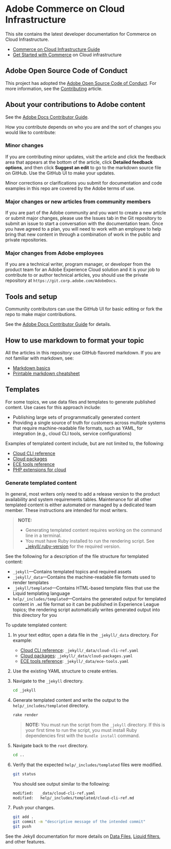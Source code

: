 # Adobe Commerce on Cloud Infrastructure

This site contains the latest developer documentation for Commerce on Cloud Infrastructure.

- [Commerce on Cloud Infrastructure Guide](https://experienceleague.adobe.com/en/docs/commerce-on-cloud/user-guide/overview)
- [Get Started with Commerce](https://experienceleague.adobe.com/en/docs/commerce-on-cloud/start/overview) on Cloud infrastructure

## Adobe Open Source Code of Conduct

This project has adopted the [Adobe Open Source Code of Conduct](code-of-conduct.md). For more information, see the [Contributing](contributing.md) article.

## About your contributions to Adobe content

See the [Adobe Docs Contributor Guide](https://experienceleague.adobe.com/en/docs/contributor/contributor-guide/introduction).

How you contribute depends on who you are and the sort of changes you would like to contribute:

### Minor changes

If you are contributing minor updates, visit the article and click the feedback area that appears at the bottom of the article, click **Detailed feedback options**, and then click **Suggest an edit** to go to the markdown source file on GitHub. Use the GitHub UI to make your updates.

Minor corrections or clarifications you submit for documentation and code examples in this repo are covered by the Adobe terms of use.

### Major changes or new articles from community members

If you are part of the Adobe community and you want to create a new article or submit major changes, please use the Issues tab in the Git repository to submit an issue to start a conversation with the documentation team. Once you have agreed to a plan, you will need to work with an employee to help bring that new content in through a combination of work in the public and private repositories.

### Major changes from Adobe employees

If you are a technical writer, program manager, or developer from the product team for an Adobe Experience Cloud solution and it is your job to contribute to or author technical articles, you should use the private repository at `https://git.corp.adobe.com/AdobeDocs`.

## Tools and setup

Community contributors can use the GitHub UI for basic editing or fork the repo to make major contributions.

See the [Adobe Docs Contributor Guide](https://experienceleague.adobe.com/en/docs/contributor/contributor-guide/introduction) for details.

## How to use markdown to format your topic

All the articles in this repository use GitHub flavored markdown. If you are not familiar with markdown, see:

- [Markdown basics](https://docs.github.com/en/get-started/writing-on-github/getting-started-with-writing-and-formatting-on-github/basic-writing-and-formatting-syntax)
- [Printable markdown cheatsheet](https://docs.github.com/en/get-started/writing-on-github/getting-started-with-writing-and-formatting-on-github/basic-writing-and-formatting-syntax)

## Templates

For some topics, we use data files and templates to generate published content. Use cases for this approach include:

- Publishing large sets of programmatically generated content
- Providing a single source of truth for customers across multiple systems that require machine-readable file formats, such as YAML, for integration (e.g., cloud CLI tools, service configurations)

Examples of templated content include, but are not limited to, the following:

- [Cloud CLI reference](help/templated/cloud-cli-ref.md)
- [Cloud packages](help/templated/cloud-packages.md)
- [ECE tools reference](help/templated/ece-tools.md)
- [PHP extensions for cloud](help/templated/php-extensions-cloud.md)

### Generate templated content

In general, most writers only need to add a release version to the product availability and system requirements tables. Maintenance for all other templated content is either automated or managed by a dedicated team member. These instructions are intended for most writers.

>**NOTE:**
>
>- Generating templated content requires working on the command line in a terminal.
>- You must have Ruby installed to run the rendering script. See [_jekyll/.ruby-version](_jekyll/.ruby-version) for the required version.

See the following for a description of the file structure for templated content:

- `_jekyll`—Contains templated topics and required assets
- `_jekyll/_data`—Contains the machine-readable file formats used to render templates
- `_jekyll/templated`—Contains HTML-based template files that use the Liquid templating language
- `help/_includes/templated`—Contains the generated output for templated content in `.md` file format so it can be published in Experience League topics; the rendering script automatically writes generated output into this directory for you

To update templated content:

1. In your text editor, open a data file in the `_jekyll/_data` directory. For example:

   - [Cloud CLI reference](help/templated/cloud-cli-ref.md): `_jekyll/_data/cloud-cli-ref.yaml`
   - [Cloud packages](help/templated/cloud-packages.md): `_jekyll/_data/cloud-packages.yaml`
   - [ECE tools reference](help/templated/ece-tools.md): `_jekyll/_data/ece-tools.yaml`

2. Use the existing YAML structure to create entries.

3. Navigate to the `_jekyll` directory.

   ```bash
   cd _jekyll
   ```

4. Generate templated content and write the output to the `help/_includes/templated` directory.

   ```bash
   rake render
   ```

   >**NOTE:** You must run the script from the `_jekyll` directory. If this is your first time to run the script, you must install Ruby dependencies first with the `bundle install` command.

5. Navigate back to the `root` directory.

   ```bash
   cd ..
   ```

6. Verify that the expected `help/_includes/templated` files were modified.

   ```bash
   git status
   ```

   You should see output similar to the following:

   ```bash
   modified:   _data/cloud-cli-ref.yaml
   modified:   help/_includes/templated/cloud-cli-ref.md
   ```

7. Push your changes.

   ```bash
   git add .
   git commit -m "descriptive message of the intended commit"
   git push
   ```

See the Jekyll documentation for more details on [Data Files](https://jekyllrb.com/docs/datafiles), [Liquid filters](https://jekyllrb.com/docs/liquid/filters/), and other features.
